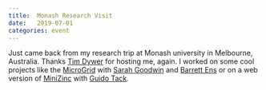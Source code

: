 ```yaml
---
title:  Monash Research Visit
date:   2019-07-01
categories: event
---
```


Just came back from my research trip at Monash university in Melbourne, Australia. Thanks [Tim Dywer](https://ialab.it.monash.edu/~dwyer/) for hosting me, again. I worked on some cool projects like the 
[MicroGrid](https://florence8627.github.io/MicrogridWebMap/) with [Sarah Goodwin](https://research.monash.edu/en/persons/sarah-goodwin) and [Barrett Ens](https://research.monash.edu/en/persons/barrett-ens) or on a web version of [MiniZinc](https://www.minizinc.org/) with [Guido Tack](https://www.minizinc.org/people/01_guido.html). 